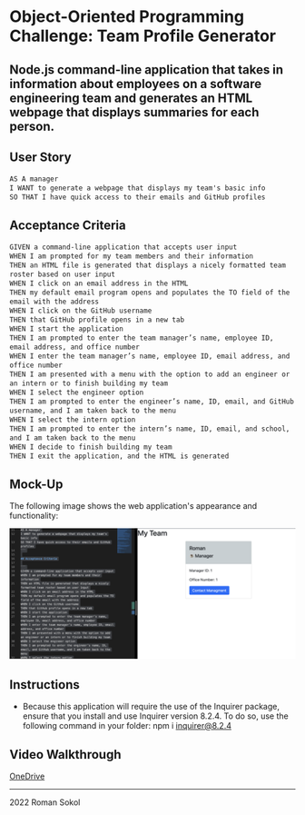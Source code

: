 # Object-Oriented Programming Challenge: Team Profile Generator



## Node.js command-line application that takes in information about employees on a software engineering team and generates an HTML webpage that displays summaries for each person.


## User Story

```
AS A manager
I WANT to generate a webpage that displays my team's basic info
SO THAT I have quick access to their emails and GitHub profiles
```

## Acceptance Criteria

```
GIVEN a command-line application that accepts user input
WHEN I am prompted for my team members and their information
THEN an HTML file is generated that displays a nicely formatted team roster based on user input
WHEN I click on an email address in the HTML
THEN my default email program opens and populates the TO field of the email with the address
WHEN I click on the GitHub username
THEN that GitHub profile opens in a new tab
WHEN I start the application
THEN I am prompted to enter the team manager’s name, employee ID, email address, and office number
WHEN I enter the team manager’s name, employee ID, email address, and office number
THEN I am presented with a menu with the option to add an engineer or an intern or to finish building my team
WHEN I select the engineer option
THEN I am prompted to enter the engineer’s name, ID, email, and GitHub username, and I am taken back to the menu
WHEN I select the intern option
THEN I am prompted to enter the intern’s name, ID, email, and school, and I am taken back to the menu
WHEN I decide to finish building my team
THEN I exit the application, and the HTML is generated
```

## Mock-Up

The following image shows the web application's appearance and functionality:

<img src="Screen Shot 2022-10-21 at 12.08.18.png" alt="Alt text" title="Optional title">

## Instructions
* Because this application will require the use of the Inquirer package, ensure that you install and use Inquirer version 8.2.4. To do so, use the following command in your folder: npm i inquirer@8.2.4

## Video Walkthrough
[OneDrive](https://1drv.ms/v/s!AnaG2finThsyhGhYUp7QF8bWeXem?e=5C4Pom)

- - -
2022 Roman Sokol
